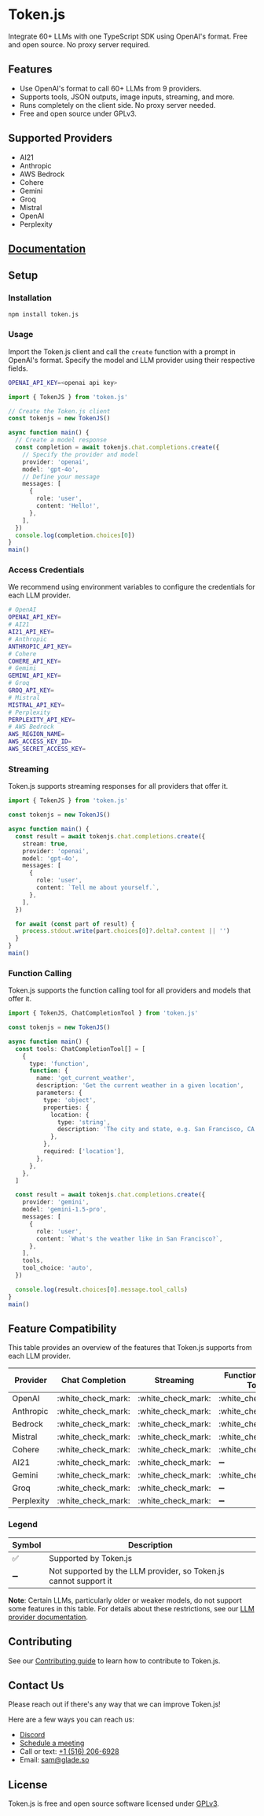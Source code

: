 # Token.js

Integrate 60+ LLMs with one TypeScript SDK using OpenAI's format. Free and open source. No proxy server required.

## Features

* Use OpenAI's format to call 60+ LLMs from 9 providers.
* Supports tools, JSON outputs, image inputs, streaming, and more.
* Runs completely on the client side. No proxy server needed.
* Free and open source under GPLv3.

## Supported Providers

* AI21
* Anthropic
* AWS Bedrock
* Cohere
* Gemini
* Groq
* Mistral
* OpenAI
* Perplexity

## [Documentation](https://docs.tokenjs.ai/)

## Setup

### Installation

```bash
npm install token.js
```

### Usage

Import the Token.js client and call the `create` function with a prompt in OpenAI's format. Specify the model and LLM provider using their respective fields.

```bash
OPENAI_API_KEY=<openai api key>
```
```ts
import { TokenJS } from 'token.js'

// Create the Token.js client
const tokenjs = new TokenJS()

async function main() {
  // Create a model response
  const completion = await tokenjs.chat.completions.create({
    // Specify the provider and model
    provider: 'openai',
    model: 'gpt-4o',
    // Define your message
    messages: [
      {
        role: 'user',
        content: 'Hello!',
      },
    ],
  })
  console.log(completion.choices[0])
}
main()
```

### Access Credentials

We recommend using environment variables to configure the credentials for each LLM provider.

```bash
# OpenAI
OPENAI_API_KEY=
# AI21
AI21_API_KEY=
# Anthropic
ANTHROPIC_API_KEY=
# Cohere
COHERE_API_KEY=
# Gemini
GEMINI_API_KEY=
# Groq
GROQ_API_KEY=
# Mistral
MISTRAL_API_KEY=
# Perplexity
PERPLEXITY_API_KEY=
# AWS Bedrock
AWS_REGION_NAME=
AWS_ACCESS_KEY_ID=
AWS_SECRET_ACCESS_KEY=
```

### Streaming

Token.js supports streaming responses for all providers that offer it.

```ts
import { TokenJS } from 'token.js'

const tokenjs = new TokenJS()

async function main() {
  const result = await tokenjs.chat.completions.create({
    stream: true,
    provider: 'openai',
    model: 'gpt-4o',
    messages: [
      {
        role: 'user',
        content: `Tell me about yourself.`,
      },
    ],
  })

  for await (const part of result) {
    process.stdout.write(part.choices[0]?.delta?.content || '')
  }
}
main()
```

### Function Calling

Token.js supports the function calling tool for all providers and models that offer it.

```ts
import { TokenJS, ChatCompletionTool } from 'token.js'

const tokenjs = new TokenJS()

async function main() {
  const tools: ChatCompletionTool[] = [
    {
      type: 'function',
      function: {
        name: 'get_current_weather',
        description: 'Get the current weather in a given location',
        parameters: {
          type: 'object',
          properties: {
            location: {
              type: 'string',
              description: 'The city and state, e.g. San Francisco, CA',
            },
          },
          required: ['location'],
        },
      },
    },
  ]

  const result = await tokenjs.chat.completions.create({
    provider: 'gemini',
    model: 'gemini-1.5-pro',
    messages: [
      {
        role: 'user',
        content: `What's the weather like in San Francisco?`,
      },
    ],
    tools,
    tool_choice: 'auto',
  })

  console.log(result.choices[0].message.tool_calls)
}
main()
```

## Feature Compatibility

This table provides an overview of the features that Token.js supports from each LLM provider.

| Provider   | Chat Completion           | Streaming            | Function Calling Tool                | JSON Output          | Image Input          |
| ---------- | -------------------- | -------------------- | -------------------- | -------------------- | -------------------- |
| OpenAI     | :white\_check\_mark: | :white\_check\_mark: | :white\_check\_mark: | :white\_check\_mark: | :white\_check\_mark: |
| Anthropic  | :white\_check\_mark: | :white\_check\_mark: | :white\_check\_mark: | :white\_check\_mark: | :white\_check\_mark: |
| Bedrock    | :white\_check\_mark: | :white\_check\_mark: | :white\_check\_mark: | :white\_check\_mark: | :white\_check\_mark: |
| Mistral    | :white\_check\_mark: | :white\_check\_mark: | :white\_check\_mark: | :white\_check\_mark: |  :heavy_minus_sign:  |
| Cohere     | :white\_check\_mark: | :white\_check\_mark: | :white\_check\_mark: |  :heavy_minus_sign:  |  :heavy_minus_sign:  |
| AI21       | :white\_check\_mark: | :white\_check\_mark: |  :heavy_minus_sign:  |  :heavy_minus_sign:  |  :heavy_minus_sign:  |
| Gemini     | :white\_check\_mark: | :white\_check\_mark: | :white\_check\_mark: | :white\_check\_mark: | :white\_check\_mark: |
| Groq       | :white\_check\_mark: | :white\_check\_mark: |  :heavy_minus_sign:  | :white\_check\_mark: |  :heavy_minus_sign:  |
| Perplexity | :white\_check\_mark: | :white\_check\_mark: |  :heavy_minus_sign:  |  :heavy_minus_sign:  |  :heavy_minus_sign:  |

### Legend
| Symbol             | Description                           |
|--------------------|---------------------------------------|
| :white_check_mark: | Supported by Token.js                 |
| :heavy_minus_sign: | Not supported by the LLM provider, so Token.js cannot support it     |

**Note**: Certain LLMs, particularly older or weaker models, do not support some features in this table. For details about these restrictions, see our [LLM provider documentation](https://docs.tokenjs.ai/providers).

## Contributing

See our [Contributing guide](./CONTRIBUTING.md) to learn how to contribute to Token.js.

## Contact Us

Please reach out if there's any way that we can improve Token.js!

Here are a few ways you can reach us:
* [Discord](https://discord.gg/7yb9cM7j4C)
* [Schedule a meeting](https://calendly.com/sam_goldman/tokenjs)
* Call or text: [+1 (516) 206-6928](tel:+15162066928)
* Email: [sam@glade.so](mailto:sam@glade.so)

## License

Token.js is free and open source software licensed under [GPLv3](https://github.com/token-js/token.js/blob/main/LICENSE).
